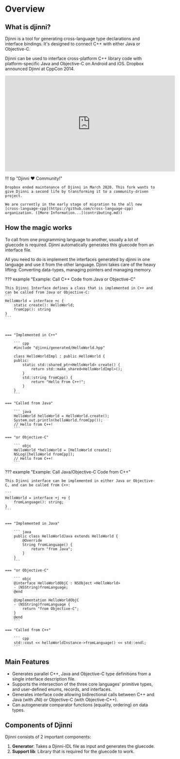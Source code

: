 # Overview

## What is djinni?

Djinni is a tool for generating cross-language type declarations and interface bindings. It's designed to connect C++ with either Java or Objective-C.

Djinni can be used to interface cross-platform C++ library code with platform-specific Java and Objective-C on Android and iOS. Dropbox announced Djinni at CppCon 2014.

<iframe width="560" height="315" src="https://www.youtube-nocookie.com/embed/ZcBtF-JWJhM" frameborder="0" allow="accelerometer; autoplay; clipboard-write; encrypted-media; gyroscope; picture-in-picture" allowfullscreen></iframe>

!!! tip "Djinni ❤️ Community!"

    Dropbox ended maintenance of Djinni in March 2020. This fork wants to give Djinni a second life by transforming it to a community-driven project.

    We are currently in the early stage of migration to the all new [cross-language-cpp](https://github.com/cross-language-cpp) organization. ([More Information...](contributing.md))

## How the magic works

To call from one programming language to another, usually a lot of gluecode is required.
Djinni automatically generates this gluecode from an interface file.

All you need to do is implement the interfaces generated by djinni in one language and use it from the other language. Djinni takes care of the heavy lifting: Converting data-types, managing pointers and managing memory.


??? example "Example: Call C++ Code from Java or Objective-C"

    This Djinni Interface defines a class that is implemented in C++ and can be called from Java or Objective-C:
    ```
    HelloWorld = interface +c {
        static create(): HelloWorld;
        fromCpp(): string
    }
    ```



    === "Implemented in C++"

        ``` cpp
        #include "djinni/generated/HelloWorld.hpp"

        class HelloWorldImpl : public HelloWorld {
        public:
            static std::shared_ptr<HelloWorld> create() {
                return std::make_shared<HelloWorldImpl>();
            }
            std::string fromCpp() {
                return "Hello From C++!";
            }
        }
        ```

    === "Called from Java"

        ``` java
        HelloWorld helloWorld = HelloWorld.create();
        System.out.println(helloWorld.fromCpp());
        // Hello from C++!
        ```

    === "or Objective-C"

        ``` objc
        HelloWorld *helloWorld = [HelloWorld create];
        NSLog([helloWorld fromCpp]);
        // Hello from C++!
        ```

??? example "Example: Call Java/Objective-C Code from C++"

    This Djinni interface can be implemented in either Java or Objective-C, and can be called from C++:

    ```
    HelloWorld = interface +j +o {
        fromLanguage(): string;
    }
    ```


    === "Implemented in Java"

        ``` java
        public class HelloWorldJava extends HelloWorld {
            @Override
            String fromLanguage() {
                return "from Java";
            }
        } 
        ```

    === "or Objective-C"

        ``` objc
        @interface HelloWorldObjC : NSObject <HelloWorld>
        - (NSString)fromLanguage; 
        @end

        @implementation HelloWorldObjC
        - (NSString)fromLanguage {
            return "from Objective-C";
        }
        @end
        ```

    === "Called from C++"

        ``` cpp
        std::cout << helloWorldInstance->fromLanguage() << std::endl;
        ```




## Main Features

- Generates parallel C++, Java and Objective-C type definitions from a single interface description file.
- Supports the intersection of the three core languages' primitive types, and user-defined enums, records, and interfaces.
- Generates interface code allowing bidirectional calls between C++ and Java (with JNI) or Objective-C (with Objective-C++).
- Can autogenerate comparator functions (equality, ordering) on data types.

## Components of Djinni

Djinni consists of 2 important components:

1. **Generator**: Takes a Djinni-IDL file as input and generates the gluecode.
2. **Support lib**: Library that is required for the gluecode to work.

